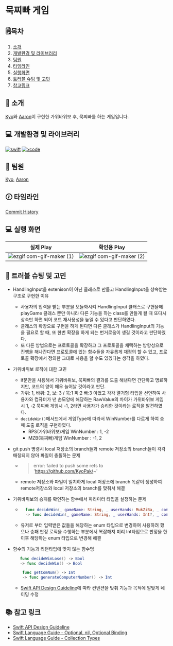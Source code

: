 # 묵찌빠 게임

## 🗒︎목차
1. [소개](#-소개)
2. [개발환경 및 라이브러리](#-개발환경-및-라이브러리)
3. [팀원](#-팀원)
4. [타임라인](#-타임라인)
5. [실행화면](#-실행-화면)
6. [트러블 슈팅 및 고민](#-트러블-슈팅-및-고민)
7. [참고링크](#-참고-링크)


## 👋 소개
[Kyo](https://github.com/KyoPak)와 [Aaron](https://github.com/Hashswim)이 구현한 가위바위보 후, 묵찌빠를 하는 게임입니다.


## 💻 개발환경 및 라이브러리
[![swift](https://img.shields.io/badge/swift-5.6-orange)]()
[![xcode](https://img.shields.io/badge/Xcode-13.4.1-blue)]()


## 🧑 팀원
[Kyo](https://github.com/KyoPak), [Aaron](https://github.com/Hashswim)
  

## 🕖 타임라인
[Commit History](https://github.com/KyoPak/ios-rock-paper-scissors/commits/step-2)

## 💻 실행 화면
|실제 Play|확인용 Play|
|------|-------|
|![ezgif com-gif-maker (1)](https://user-images.githubusercontent.com/59204352/186831035-aaafa43a-86f0-44f1-a129-e7ce9c1695ca.gif)|![ezgif com-gif-maker (2)](https://user-images.githubusercontent.com/59204352/186832104-3148f246-27aa-4dc3-81d1-4502270b6fce.gif)|







## 🎯 트러블 슈팅 및 고민
 - HandlingInput을 extenison이 아닌 클래스로 만들고 HandlingInput을 상속받는 구조로 구현한 이유
     - 사용자의 입력을 받는 부분을 모듈화시켜 HandlingInput 클래스로 구현을해 playGame 클래스 뿐만 아니라 다른 기능을 하는 class를 만들게 될 때 또다시 상속만 하면 되어 코드 재사용성을 높일 수 있다고 판단하였다.
     - 클래스의 확장으로 구현을 하게 된다면 다른 클래스가 HandlingInput의 기능을 필요로 할 때, 또 한번 확장을 하게 되는 번거로움이 생길 것이라고 판단하였다.
     - 또 다른 방법으로는 프로토콜을 확장하고 그 프로토콜을 채택하는 방향성으로 진행을 해나간다면 프로토콜에 있는 함수들을 자유롭게 재정의 할 수 있고, 프로토콜 확장에서 정의한 그대로 사용을 할 수도 있겠다는 생각을 하였다.



 - 가위바위보 로직에 대한 고민
     - if문만을 사용해서 가위바위보, 묵찌빠의 결과를 도출 해낸다면 간단하고 명료하지만, 코드의 양이 매우 늘어날 것이라고 판단.
     - 가위: 1, 바위: 2, 보: 3 / 묵:1 찌:2 빠:3 이었고 각각 열거형 타입을 선언하여 사용자와 컴퓨터가 낸 손모양에 해당하는 RawValue의 차이가 가위바위보 게임시 1, -2 묵찌빠 게임시 -1, 2라면 사용자가 승리한 것이라는 로직을 발견하였다. 
     - ```decideWin()```메서드에서 게임Type에 따라서 WinNumber를 다르게 하여 승패 도출 로직을 구현하였다. 
         - RPS(가위바위보)게임 WinNumber : 1, -2
         - MZB(묵찌빠)게임 WinNumber : -1, 2

 - git push 명령시 local 저장소의 branch들과 remote 저장소의 branch들이 각각 매칭되지 않아 파일이 충돌하는 문제

    - > error: failed to push some refs to 'https://github.com/KyoPak/~'
    -  remote 저장소와 파일이 일치하게 local 저장소에 branch 똑같이 생성하여 remote저장소와 local 저장소의 branch를 맞춰서 해결
     

  - 가위바위보의 승패를 확인하는 함수에서 파라미터 타입을 설정하는 문제

    - ```swift    
        func decideWin(_ gameName: String, _ userHands: MukZiBa, _ computerHands: MukZiBa) -> Bool {
        -> func decideWin(_ gameName: String, _ userHands: Int?, _ computerHands: Int?) -> Bool {
        ```
    - 유저로 부터 입력받은 값들을 해당하는 enum 타입으로 변경하여 사용하려 했으나 승패 판정 로직을 수행하는 부분에서 복잡해져 미리 Int타입으로 판정을 한 이후 해당하는 enum 타입으로 변경해 해결

  - 함수의 기능과 리턴타입에 맞지 않는 함수명 
     ```swift    
        func decideWinLose() -> Bool
        -> func decideWin() -> Bool
    ```
        
    ```swift    
        func getComNum() -> Int
        -> func generateComputerNumber() -> Int
    ```
    - [Swift API Design Guideline](https://www.swift.org/documentation/api-design-guidelines/)에 따라 컨벤션을 맞춰 기능과 목적에 알맞게 네이밍 수정



## 📚 참고 링크
- [Swift API Design Guideline](https://www.swift.org/documentation/api-design-guidelines/)
- [Swift Language Guide - Optional, nil, Optional Binding](https://docs.swift.org/swift-book/LanguageGuide/TheBasics.html)
- [Swift Language Guide - Collection Types](https://docs.swift.org/swift-book/LanguageGuide/CollectionTypes.html)
